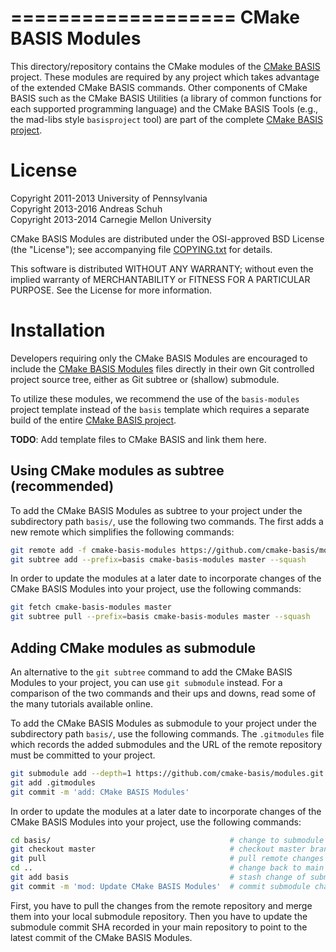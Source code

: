 ===================
CMake BASIS Modules
===================

This directory/repository contains the CMake modules of the [CMake BASIS][1] project.
These modules are required by any project which takes advantage of the extended
CMake BASIS commands. Other components of CMake BASIS such as the CMake BASIS Utilities
(a library of common functions for each supported programming language) and the
CMake BASIS Tools (e.g., the mad-libs style `basisproject` tool) are part of the
complete [CMake BASIS project][3].


License
=======

Copyright 2011-2013 University of Pennsylvania   <br />
Copyright 2013-2016 Andreas Schuh                <br />
Copyright 2013-2014 Carnegie Mellon University

CMake BASIS Modules are distributed under the OSI-approved BSD License (the "License");
see accompanying file [COPYING.txt](/COPYING.txt) for details.

This software is distributed WITHOUT ANY WARRANTY; without even the
implied warranty of MERCHANTABILITY or FITNESS FOR A PARTICULAR PURPOSE.
See the License for more information.


Installation
============

Developers requiring only the CMake BASIS Modules are encouraged to include the
[CMake BASIS Modules][2] files directly in their own Git controlled project source
tree, either as Git subtree or (shallow) submodule.

To utilize these modules, we recommend the use of the `basis-modules` project
template instead of the `basis` template which requires a separate build of
the entire [CMake BASIS project][3].

**TODO**: Add template files to CMake BASIS and link them here.


Using CMake modules as subtree (recommended)
--------------------------------------------

To add the CMake BASIS Modules as subtree to your project under the subdirectory path `basis/`,
use the following two commands. The first adds a new remote which simplifies the following
commands:

```bash
git remote add -f cmake-basis-modules https://github.com/cmake-basis/modules.git
git subtree add --prefix=basis cmake-basis-modules master --squash
```

In order to update the modules at a later date to incorporate changes of the CMake
BASIS Modules into your project, use the following commands:


```bash
git fetch cmake-basis-modules master
git subtree pull --prefix=basis cmake-basis-modules master --squash
```


Adding CMake modules as submodule
---------------------------------

An alternative to the `git subtree` command to add the CMake BASIS Modules to
your project, you can use `git submodule` instead. For a comparison of the two
commands and their ups and downs, read some of the many tutorials available online.

To add the CMake BASIS Modules as submodule to your project under the subdirectory path `basis/`,
use the following commands. The `.gitmodules` file which records the added submodules
and the URL of the remote repository must be committed to your project.

```bash
git submodule add --depth=1 https://github.com/cmake-basis/modules.git basis
git add .gitmodules
git commit -m 'add: CMake BASIS Modules'
```

In order to update the modules at a later date to incorporate changes of the CMake
BASIS Modules into your project, use the following commands:

```bash
cd basis/                                        # change to submodule directory
git checkout master                              # checkout master branch
git pull                                         # pull remote changes
cd ..                                            # change back to main repository
git add basis                                    # stash change of submodule SHA
git commit -m 'mod: Update CMake BASIS Modules'  # commit submodule change
```

First, you have to pull the changes from the remote repository and merge them into
your local submodule repository. Then you have to update the submodule commit SHA
recorded in your main repository to point to the latest commit of the CMake BASIS
Modules.


[1]: https://cmake-basis.github.io
[2]: https://github.com/cmake-basis/modules
[3]: https://github.com/cmake-basis/BASIS
